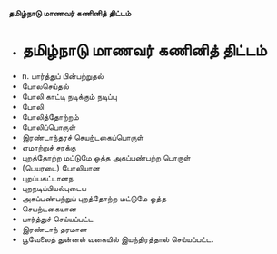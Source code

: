 **தமிழ்நாடு மாணவர் கணினித் திட்டம்**
- # தமிழ்நாடு மாணவர் கணினித் திட்டம்
- n. பார்த்துப் பின்பற்றுதல்
- போலசெய்தல்
- போலி காட்டி நடிக்கும் நடிப்பு
- போலி
- போலித்தோற்றம்
- போலிப்பொருள்
- இரண்டாந்தரச் செயற்டகைப்பொருள்
- ஏமாற்றுச் சரக்கு
- புறத்தோற்ற மட்டுமே ஒத்த அகப்பண்பற்ற பொருள்
- (பெயரடை) போலியான
- புறப்பகட்டானந
- புறநடிப்பியல்புடைய
- அகப்பண்பற்றுப் புறத்தோற்ற மட்டுமே ஒத்த
- செயற்டகையான
- பார்த்துச் செய்யப்பட்ட
- இரண்டாந் தரமான
- பூவேலைத் துன்னல் வகையில் இயந்திரத்தால் செய்யப்பட்ட.

